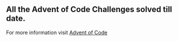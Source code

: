 ## All the Advent of Code Challenges solved till date.
For more information visit [Advent of Code](https://adventofcode.com/)